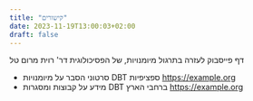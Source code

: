 ```yaml
---
title: "קישורים"
date: 2023-11-19T13:00:03+02:00
draft: false
---
```


דף פייסבוק לעזרה בתרגול מיומנויות, של הפסיכולוגית דר' רוית מרום טל
* סרטוני הסבר על מיומנויות DBT ספציפיות https://example.org 
*  מידע על קבוצות ומסגרות DBT ברחבי הארץ https://example.org

